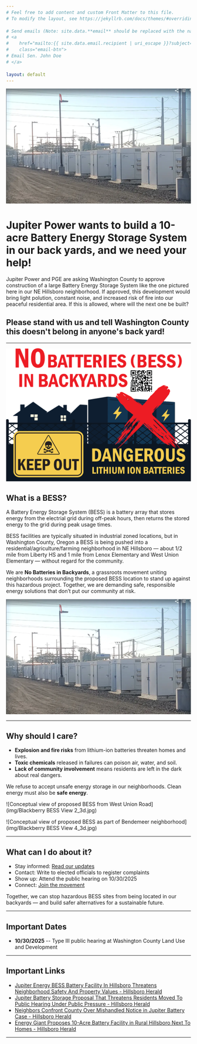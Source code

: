 ```yaml
---
# Feel free to add content and custom Front Matter to this file.
# To modify the layout, see https://jekyllrb.com/docs/themes/#overriding-theme-defaults

# Send emails (Note: site.data.**email** should be replaced with the name of the YAML file in the ./_data directory):
# <a
#    href="mailto:{{ site.data.email.recipient | uri_escape }}?subject={{ site.data.email.subject | uri_escape }}&body={{ site.data.email.body | uri_escape }}"
#    class="email-btn">
# Email Sen. John Doe
# </a>

layout: default
---
```


<img class="img-left" src="./img/Hillsboro-Oregon-Battery-Storage.webp" alt="No Batteries in Backyards"/>

# Jupiter Power wants to build a 10-acre Battery Energy Storage System in our back yards, and we need your help!

Jupiter Power and PGE are asking Washington County to approve construction of a large Battery Energy Storage System like the one pictured here in our NE Hillsboro neighborhood.  If approved, this development would bring light polution, constant noise, and increased risk of fire into our peaceful residential area.  If this is allowed, where will the next one be built?

## Please stand with us and tell Washington County this doesn't belong in anyone's back yard!

---

<img class="img-left" src="./img/BESS_horizontal_graphic.png" alt="No Batteries in Backyards"/>

## What is a BESS?

A Battery Energy Storage System (BESS) is a battery array that stores energy from the electrial grid during off-peak hours, then returns the stored energy to the grid during peak usage times.

BESS facilities are typically situated in industrial zoned locations, but in Washington County, Oregon a BESS is being pushed into a residential/agriculture/farming neighborhood in NE Hillsboro — about 1/2 mile from Liberty HS and 1 mile from Lenox Elementary and West Union Elementary — without regard for the community.

We are **No Batteries in Backyards**, a grassroots movement uniting neighborhoods surrounding the proposed BESS location to stand up against this hazardous project. Together, we are demanding safe, responsible energy solutions that don’t put our community at risk.

![Battery Energy Storage System](img/Hillsboro-Oregon-Battery-Storage.webp)

---

## Why should I care?

- **Explosion and fire risks** from lithium-ion batteries threaten homes and lives.  
- **Toxic chemicals** released in failures can poison air, water, and soil.  
- **Lack of community involvement** means residents are left in the dark about real dangers.  

We refuse to accept unsafe energy storage in our neighborhoods. Clean energy must also be **safe energy**.

![Conceptual view of proposed BESS from West Union Road](img/Blackberry BESS View 2_3d.jpg)

![Conceptual view of proposed BESS as part of Bendemeer neighborhood](img/Blackberry BESS View 4_3d.jpg)

---

## What can I do about it?

- Stay informed: [Read our updates](/updates)
- Contact: Write to elected officials to register complaints
- Show up: Attend the public hearing on 10/30/2025  
- Connect: [Join the movement](/contact)

Together, we can stop hazardous BESS sites from being located in our backyards — and build safer alternatives for a sustainable future.

---

## Important Dates

- **10/30/2025** -- Type III public hearing at Washington County Land Use and Development

---

## Important Links
- [Jupiter Energy BESS Battery Facility In Hillsboro Threatens Neighborhood Safety And Property Values - Hillsboro Herald](https://hillsboroherald.com/jupiter-energy-bess-battery-facility-in-hillsboro-threatens-neighborhood-safety-and-property-values-2/)
- [Jupiter Battery Storage Proposal That Threatens Residents Moved To Public Hearing Under Public Pressure - Hillsboro Herald](https://hillsboroherald.com/jupiter-battery-storage-proposal-that-threatens-residents-moved-to-public-hearing-under-public-pressure/)
- [Neighbors Confront County Over Mishandled Notice in Jupiter Battery Case - Hillsboro Herald](https://hillsboroherald.com/neighbors-confront-county-over-mishandled-notice-in-jupiter-battery-case/)
- [Energy Giant Proposes 10-Acre Battery Facility in Rural Hillsboro Next To Homes - Hillsboro Herald](https://hillsboroherald.com/energy-giant-proposes-10-acre-battery-facility-in-rural-hillsboro-next-to-homes/)

---
